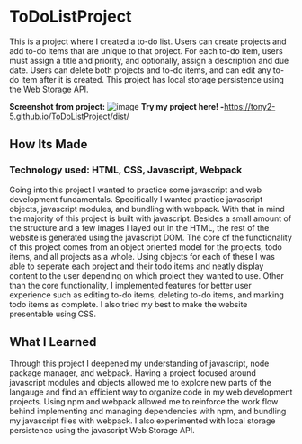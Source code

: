 # ToDoListProject
  This is a project where I created a to-do list. Users can create projects and add to-do items that are unique to that project. For each to-do item, users must assign a title and priority, and optionally, assign a description and due date. Users can delete both projects and to-do items, and can edit any to-do item after it is created. This project has local storage persistence using the Web Storage API.

**Screenshot from project:**
![image](https://github.com/tony2-5/ToDoListProject/assets/108694143/44900a00-f5a6-455f-a5f9-2e38f3383796)
**Try my project here! -**<https://tony2-5.github.io/ToDoListProject/dist/>
## How Its Made
### Technology used: HTML, CSS, Javascript, Webpack
  Going into this project I wanted to practice some javascript and web development fundamentals. Specifically I wanted practice javascript objects, javascript modules, and bundling with webpack. With that in mind the majority of this project is built with javascript. Besides a small amount of the structure and a few images I layed out in the HTML, the rest of the website is generated using the javascript DOM. The core of the functionality of this project comes from an object oriented model for the projects, todo items, and all projects as a whole. Using objects for each of these I was able to seperate each project and their todo items and neatly display content to the user depending on which project they wanted to use. Other than the core functionality, I implemented features for better user experience such as editing to-do items, deleting to-do items, and marking todo items as complete. I also tried my best to make the website presentable using CSS.

## What I Learned
  Through this project I deepened my understanding of javascript, node package manager, and webpack. Having a project focused around javascript modules and objects allowed me to explore new parts of the langauge and find an efficient way to organize code in my web development projects. Using npm and webpack allowed me to reinforce the work flow behind implementing and managing dependencies with npm, and bundling my javascript files with webpack. I also experimented with local storage persistence using the javascript Web Storage API.
